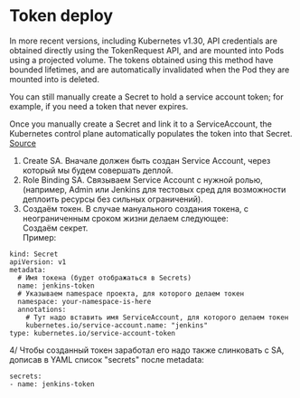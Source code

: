 # Token deploy

In more recent versions, including Kubernetes v1.30, API credentials are obtained directly using the TokenRequest API, and are mounted into Pods using a projected volume. The tokens obtained using this method have bounded lifetimes, and are automatically invalidated when the Pod they are mounted into is deleted.

You can still manually create a Secret to hold a service account token; for example, if you need a token that never expires.

Once you manually create a Secret and link it to a ServiceAccount, the Kubernetes control plane automatically populates the token into that Secret.
[Source](https://kubernetes.io/docs/reference/access-authn-authz/service-accounts-admin/)

1. Create SA.
Вначале должен быть создан Service Account, через который мы будем совершать деплой.
2. Role Binding SA.
Связываем Service Account с нужной ролью, (например, Admin или Jenkins для тестовых сред для возможности деплоить ресурсы без сильных ограничений).
3. Создаём токен.
В случае мануального создания токена, с неограниченным сроком жизни делаем следующее:<br>
Создаём секрет.<br>
Пример:
```
kind: Secret
apiVersion: v1
metadata:
  # Имя токена (будет отображаться в Secrets)
  name: jenkins-token
  # Указываем namespace проекта, для которого делаем токен
  namespace: your-namespace-is-here
  annotations:
    # Тут надо вставить имя ServiceAccount, для которого делаем токен
    kubernetes.io/service-account.name: "jenkins"
type: kubernetes.io/service-account-token
```
4/ Чтобы созданный токен заработал его надо также слинковать с SA, дописав в YAML список "secrets" после metadata:
```
secrets:
- name: jenkins-token
```
